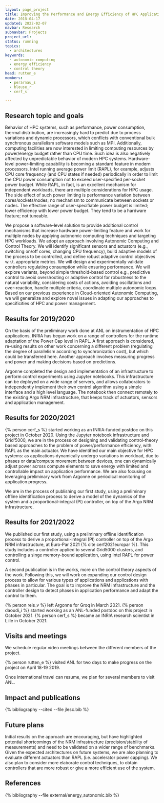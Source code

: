 ```yaml
---
layout: page_project
title: Improving the Performance and Energy Efficiency of HPC Applications Using Autonomic Computing Techniques
date: 2018-04-17
updated: 2022-02-07
navbar: Research
subnavbar: Projects
project_url:
status: running
topics:
  - architectures
keywords:
  - autonomic computing
  - energy efficiency
  - control theory
head: rutten_e
members:
  - perarnau_s
  - bleuse_r
  - cerf_s

---
```


## Research topic and goals

Behavior of HPC systems, such as performance, power consumption, thermal
distribution, are increasingly hard to predict due to process variations and
dynamic processors, which conflicts with conventional bulk synchronous
parallelism software models such as MPI. Additionally, computing facilities are
now interested in limiting computing resources by power/energy budget rather
than CPU time. Such idea is also negatively affected by unpredictable behavior
of modern HPC systems. Hardware-level power-limiting capability is becoming a
standard feature in modern processors. Intel running average power limit
(RAPL), for example, adjusts CPU core frequency (and CPU states if needed)
periodically in order to limit the CPU power consumption not to exceed
user-specified per-socket power budget. While RAPL, in fact, is an excellent
mechanism for independent workloads, there are multiple considerations for HPC
usage. The side effect of such power limiting is performance variation between
cores/sockets/nodes; no mechanism to communicate between sockets or nodes. The
effective range of user-specifiable power budget is limited; lower efficiency
with lower power budget. They tend to be a hardware feature; not tuneable.

We propose a software-level solution to provide additional control mechanisms
that increase hardware power-limiting feature and work for multiple nodes by
applying autonomic computing techniques and targeting HPC workloads.  We adopt
an approach involving Autonomic Computing and Control Theory. We will identify
significant sensors and actuators (e.g., switching on/off cores, changing CPU
frequency), build adaptive models of the process to be controlled, and define
robust adaptive control objectives w.r.t. appropriate metrics. We will design
and experimentally validate controllers regulating consumption while ensuring
performance. We will explore variants, beyond simple threshold-based control
e.g., predictive control to avoid overshooting or adaptive control for
robustness to the natural variability, considering costs of actions, avoiding
oscillations and over-reaction, handle multiple criteria, coordinate multiple
autonomic loops. Based on our previous experience in Cloud-oriented Autonomic
Computing, we will generalize and explore novel issues in adapting our
approaches to specificities of HPC and power management.

## Results for 2019/2020

On the basis of the preliminary work done at ANL on instrumentation of HPC applications, INRIA has begun work on a range of controllers for the runtime adaptation of the Power Cap level in RAPL. A first approach is considered, re-using results on other work concerning a different problem (regulating the degree of parallelism according to synchronization cost), but which could be transferred here. Another approach involves measuring progress and power and making decisions based on predictions.

Argonne completed the design and implementation of an infrastructure to perform
control experiments using Jupyter notebooks. This infrastructure can be
deployed on a wide range of servers, and allows collaborators to independently
implement their own control algorithm using a simple interface and a high level
language. The notebook then connect remotely to the existing Argo NRM
infrastructure, that keeps track of actuators, sensors and application
management.

## Results for 2020/2021

{% person cerf_s %} started working as an INRIA-funded postdoc on this project
in October 2020. Using the Jupyter notebook infrastructure and Grid'5000, we
are in the process on designing and validating control-theory based approaches
to the problem of power/performance efficiency, with RAPL as the main actuator.
We have identified our main objective for HPC systems: as applications
dynamically undergo variations in workload, due to phases or data/compute
movement between devices, one can dynamically adjust power across compute
elements to save energy with limited and controllable impact on application
performance. We are also focusing on leveraging preliminary work from Argonne
on periodical monitoring of application progress. 

We are in the process of publishing our first study, using a preliminary
offline identification process to derive a model of the dynamics of the system
and a proportional-integral (PI) controller, on top of the Argo NRM
infrastructure.

## Results for 2021/2022

We published our first study, using a preliminary offline identification
process to derive a proportional-integral (PI) controller on top of the Argo
NRM infrastructure, at Euro-Par 2021 {% cite cerf2021europar %}. This study
includes a controller applied to several Grid5000 clusters, and controlling a
singe memory-bound application, using Intel RAPL for power control.

A second publication is in the works, more on the control theory aspects of the
work. Following this, we will work on expanding our control design process to
allow for various types of applications and applications with phases in
particular. The goal is to improve the NRM infrastructure and the controller
design to detect phases in application performance and adapt the control to
them.

{% person reis_v %} left Argonne for Groq in March 2021. {% person daoudi_i %}
started working as an ANL-funded postdoc on this project in October 2021. {% person cerf_s %}
became an INRIA research scientist in Lille in October 2021.

## Visits and meetings

We schedule regular video meetings between the different members of the
project.

{% person rutten_e %} visited ANL for two days to make progress on the project
on April 18-19 2019.

Once international travel can resume, we plan for several members to visit ANL.

## Impact and publications

{% bibliography --cited --file jlesc.bib %}

## Future plans

Initial results on the approach are encouraging, but have highlighted potential
shortcomings of the NRM infrastructure (precision/stability of measurements)
and need to be validated on a wider range of benchmarks. Given the expected
architectures on future systems, we are also planning to evaluate different
actuators than RAPL (i.e. accelerator power capping). We also plan to consider
more elaborate control techniques, to obtain controllers that are more robust
or give a more efficient use of the system.

## References

{% bibliography --file external/energy_autonomic.bib %}

